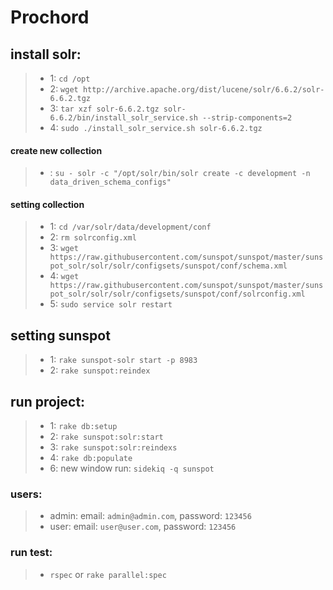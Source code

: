 # Prochord

## install solr:
> - 1: `cd /opt`
> - 2: `wget http://archive.apache.org/dist/lucene/solr/6.6.2/solr-6.6.2.tgz`
> - 3: `tar xzf solr-6.6.2.tgz solr-6.6.2/bin/install_solr_service.sh --strip-components=2`
> - 4: `sudo ./install_solr_service.sh solr-6.6.2.tgz`
  #### create new collection
>  - : `su - solr -c "/opt/solr/bin/solr create -c development -n data_driven_schema_configs"`
  #### setting collection
>  - 1: `cd /var/solr/data/development/conf`
>  - 2: `rm solrconfig.xml`
>  - 3: `wget https://raw.githubusercontent.com/sunspot/sunspot/master/sunspot_solr/solr/solr/configsets/sunspot/conf/schema.xml`
>  - 4: `wget https://raw.githubusercontent.com/sunspot/sunspot/master/sunspot_solr/solr/solr/configsets/sunspot/conf/solrconfig.xml`
>  - 5: `sudo service solr restart`

## setting sunspot
>  - 1: `rake sunspot-solr start -p 8983`
>  - 2: `rake sunspot:reindex`

## run project:
> - 1: `rake db:setup`
> - 2: `rake sunspot:solr:start`
> - 3: `rake sunspot:solr:reindexs`
> - 4: `rake db:populate`
> - 6:  new window run: `sidekiq -q sunspot`

### users:
> - admin: email: `admin@admin.com`, password: `123456`
> - user: email: `user@user.com`, password: `123456`

### run test:
> - `rspec` or `rake parallel:spec`